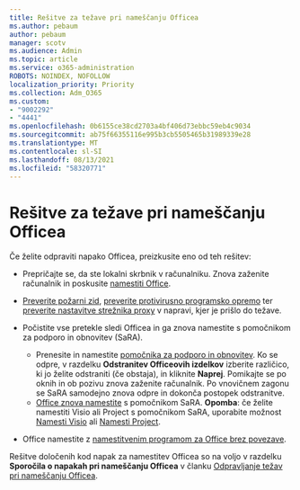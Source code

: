 ```yaml
---
title: Rešitve za težave pri nameščanju Officea
ms.author: pebaum
author: pebaum
manager: scotv
ms.audience: Admin
ms.topic: article
ms.service: o365-administration
ROBOTS: NOINDEX, NOFOLLOW
localization_priority: Priority
ms.collection: Adm_O365
ms.custom:
- "9002292"
- "4441"
ms.openlocfilehash: 0b6155ce38cd2703a4bf406d73ebbc59eb4c9034
ms.sourcegitcommit: ab75f66355116e995b3cb5505465b31989339e28
ms.translationtype: MT
ms.contentlocale: sl-SI
ms.lasthandoff: 08/13/2021
ms.locfileid: "58320771"
---
```

# <a name="solutions-for-issues-when-installing-office"></a>Rešitve za težave pri nameščanju Officea

Če želite odpraviti napako Officea, preizkusite eno od teh rešitev:

- Prepričajte se, da ste lokalni skrbnik v računalniku. Znova zaženite računalnik in poskusite [namestiti Office](https://portal.office.com/OLS/MySoftware.aspx).

- [Preverite požarni zid](https://support.office.com/article/unlicensed-product-and-activation-errors-in-office-0d23d3c0-c19c-4b2f-9845-5344fedc4380#bkmk_checkfirewall), [preverite protivirusno programsko opremo](https://support.office.com/article/unlicensed-product-and-activation-errors-in-office-0d23d3c0-c19c-4b2f-9845-5344fedc4380#bkmk_checkav) ter [preverite nastavitve strežnika proxy](https://support.office.com/article/unlicensed-product-and-activation-errors-in-office-0d23d3c0-c19c-4b2f-9845-5344fedc4380#bkmk_checkproxy) v napravi, kjer je prišlo do težave.

- Počistite vse pretekle sledi Officea in ga znova namestite s pomočnikom za podporo in obnovitev (SaRA). 

    - Prenesite in namestite [pomočnika za podporo in obnovitev](https://aka.ms/SARA-OfficeUninstall-Alchemy). Ko se odpre, v razdelku **Odstranitev Officeovih izdelkov** izberite različico, ki jo želite odstraniti (če obstaja), in kliknite **Naprej**. Pomikajte se po oknih in ob pozivu znova zaženite računalnik. Po vnovičnem zagonu se SaRA samodejno znova odpre in dokonča postopek odstranitve.
    - [Office znova namestite](https://aka.ms/sara-officeinstall) s pomočnikom SaRA. 
    **Opomba**: če želite namestiti Visio ali Project s pomočnikom SaRA, uporabite možnost [Namesti Visio](https://aka.ms/SaRA-VisioSetupScenario) ali [Namesti Project](https://aka.ms/SaRA-ProjectSetupScenario).  

- Office namestite z [namestitvenim programom za Office brez povezave](https://support.office.com/article/f0a85fe7-118f-41cb-a791-d59cef96ad1c?wt.mc_id=Alchemy_ClientDIA).

Rešitve določenih kod napak za namestitev Officea so na voljo v razdelku **Sporočila o napakah pri nameščanju Officea** v članku [Odpravljanje težav pri nameščanju Officea](https://support.office.com/article/35ff2def-e0b2-4dac-9784-4cf212c1f6c2#BKMK_ErrorMessages).

